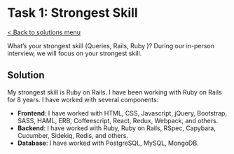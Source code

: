 # Task 1: Strongest Skill

[< Back to solutions menu](../readme.md)

What’s your strongest skill (Queries, Rails, Ruby )? During our in-person interview, we will focus on your strongest skill.

## Solution

My strongest skill is Ruby on Rails. I have been working with Ruby on Rails for 8 years. I have worked with several components:

* **Frontend**: I have worked with HTML, CSS, Javascript, jQuery, Bootstrap, SASS, HAML, ERB, Coffeescript, React, Redux, Webpack, and others.
* **Backend**: I have worked with Ruby, Ruby on Rails, RSpec, Capybara, Cucumber, Sidekiq, Redis, and others.
* **Database**: I have worked with PostgreSQL, MySQL, MongoDB.
